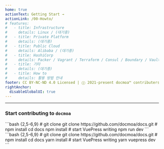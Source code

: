 ```yaml
---
home: true
actionText: Getting Start →
actionLink: /00-Howto/
# features:
#   - title: Infrastructure
#     details: Linux / (대기중)
#   - title: Private Platform
#     details: (대기중)
#   - title: Public Cloud
#     details: Alibaba / (대기중)
#   - title: HashiCorp
#     details: Packer / Vagrant / Terraform / Consul / Boundary / Vault / Nomad / Waypoint
#   - title: 기타
#     details: (대기중)
#   - title: How to
#     details: 활용 방법 안내
footer: CC BY-NC-ND 4.0 Licensed | ⓒ 2021-present docmoa™ contributers all rights reserved.
rightAnchor:
  disableGlobalUI: true
---
```


<RecentArticles/>

---

### Start contributing to `docmoa`

<code-group>
<code-block title="NPM">
```bash {2,5-6,9}
# git clone
git clone https://github.com/docmoa/docs.git
# npm install
cd docs
npm install
# start VuePress writing
npm run dev
```
</code-block>

<code-block title="YARN">
```bash {2,5-6,9}
# git clone
git clone https://github.com/docmoa/docs.git
# npm install
cd docs
yarn install
# start VuePress writing
yarn vuepress dev
```
</code-block>
</code-group>
